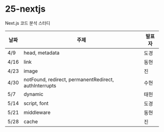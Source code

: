 # 25-nextjs
Next.js 코드 분석 스터디

| 날짜  | 주제        | 발표자 |
|------|------------|------|
|  4/9 | head, metadata | 도경 |
| 4/16 | link       | 동현 |
| 4/23 | image      | 진 |
| 4/30 | notFound, redirect, permanentRedirect, authInterrupts | 수현 |
|  5/7 | dynamic    | 태헌 |
| 5/14 | script, font | 도경 |
| 5/21 | middleware | 동현 |
| 5/28 | cache      | 진 |
